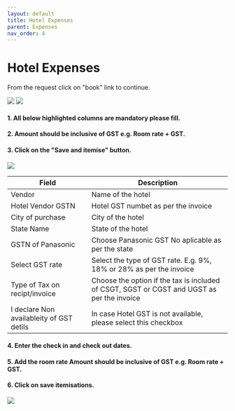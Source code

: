 ```yaml
---
layout: default
title: Hotel Expenses
parent: Expenses 
nav_order: 4
---
```

# Hotel Expenses

From the request click on "book" link to continue.

<img src="{{ site.url }}{{ site.baseurl }}\assets\images\expences\e1.png"> 

<img src="{{ site.url }}{{ site.baseurl }}\assets\images\expences\e2.png"> 

#### 1. All below highlighted columns are mandatory please fill.

#### 2. Amount should be inclusive of GST e.g. Room rate + GST.

#### 3. Click on the "Save and itemise" button. 

<img src="{{ site.url }}{{ site.baseurl }}\assets\images\expences\e3.png"> 

Field | Description
--- | ---
Vendor | Name of the hotel
Hotel Vendor GSTN | Hotel GST numbet as per the invoice
City of purchase | City of the hotel
State Name | State of the hotel
GSTN of Panasonic | Choose Panasonic GST No aplicable as per the state 
Select GST rate | Select the type of GST rate. E.g. 9%, 18% or 28% as per the invoice
Type of Tax on recipt/invoice | Choose the option if the tax is included of CSGT, SGST or CGST and UGST as per the invoice
I declare Non availableity of GST detils | In case Hotel GST is not available, please select this checkbox

#### 4. Enter the check in and check out dates.

#### 5. Add the room rate Amount should be inclusive of GST e.g. Room rate + GST.

#### 6. Click on save itemisations. 

<img src="{{ site.url }}{{ site.baseurl }}\assets\images\expences\e4.png"> 
